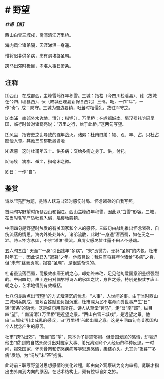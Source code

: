 # # 野望

***杜甫【唐】***

西山白雪三城戍，南浦清江万里桥。

海内风尘诸弟隔，天涯涕泪一身遥。

惟将迟暮供多病，未有涓埃答圣朝。

跨马出郊时极目，不堪人事日萧条。

## 注释

⑴西山：在成都西，主峰雪岭终年积雪。三城：指松（今四川松潘县）、维（故城在今四川理县西）、保（故城在理县新保关西北）三州。城，一作“年”，一作“奇”。戍：防守。三城为蜀边要镇，吐蕃时相侵犯，故驻军守之。

⑵南浦：南郊外水边地。清江：指锦江。万里桥：在成都城南。蜀汉费祎访问吴国，临行时曾对诸葛亮说：“万里之行，始于此桥。”这两句写望。

⑶风尘：指安史之乱导致的连年战火。诸弟：杜甫四弟：颖、观、丰、占。只杜占随他入蜀，其他三弟都散居各地

⑷迟暮：这时杜甫年五十。供多病：交给多病之身了。供，付托。

⑸涓埃：滴水、微尘，指毫末之微。

⑹日：一作“自”。

## 鉴赏

诗以“野望”为题，是诗人跃马出郊时感伤时局、怀念诸弟的自我写照。

首两句写野望时所见西山和锦江。西山主峰终年积雪，因此以“白雪”形容。三城，在当时驻军严防吐蕃入侵，是蜀地要镇。

中间四句是野望时触发的有关国家和个人的感怀。三四句由战乱推出怀念诸弟，自伤流落的情思。海内外处处烽火，诸弟流散，此时“一身遥”客西蜀，如在天之一涯。诗人怀念家国，不禁“涕泪”横流。真情实感尽皆吐露不由人不感动。

五六句又由“ 天涯”“一身”引出残年“多病”，“未”贡微力，无补“圣朝”的内愧。杜甫时年五十，因此说已入“迟暮”之年。他叹息说：我只有将暮年付诸给“多病”之身，但“未有”丝毫贡献，报答“圣朝”，是很感惭愧的。

杜甫虽流落西蜀，而报效李唐王朝之心，却始终未改，足见他的爱国意识是很强烈的。中间四句，由于连用对偶尔将诗人的家国之忧，身世之感，特别是报效李唐王朝之心，艺术地得到有效概括。

七八句最后点出“野望”的方式和深沉的忧虑。“人事”，人世间的事。由于当时西山三城列兵防戍，蜀地百姓赋役负担沉重，杜甫深为民不堪命而对世事产生“日” 转“萧条”的隐忧。这是结句用意所在。诗人从草堂“跨马”，走“出”南“郊”，纵目四“望”。“ 南浦清江万里桥”是近望之景。“西山白雪三城戍”，是远望之景。他由“三城戍”引出成乱的感叹，由“万里桥”兴起出蜀之意。这是中间四句有关家国和个人忧念产生的原因。

杜甫“跨马出郊”，“极目”四“望”，原本为了排遣郁闷。但爱国爱民的感情，却驱迫他由“望”到的自然景观引出对国家大事、弟兄离别和个人经历的种种反思。一时间，报效国家、怀念骨肉和伤感疾病等等思想感情，集结心头。尤其为“迟暮”“多病”发愁，为“涓埃”未“答”抱愧。

此诗前三联写野望时思想感情的变化过程，即由向外观察转为向内审视。尾联才指出由外向到内向的原因。在艺术结构上，颇有控纵自如之妙。
